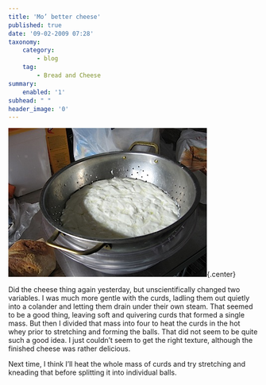```yaml
---
title: 'Mo’ better cheese'
published: true
date: '09-02-2009 07:28'
taxonomy:
    category:
        - blog
    tag:
        - Bread and Cheese
summary:
    enabled: '1'
subhead: " "
header_image: '0'
---
```


![Milk curds in a colander](curd.jpg){.center}

Did the cheese thing again yesterday, but unscientifically changed two variables. I was much more gentle with the curds, ladling them out quietly into a colander and letting them drain under their own steam. That seemed to be a good thing, leaving soft and quivering curds that formed a single mass. But then I divided that mass into four to heat the curds in the hot whey prior to stretching and forming the balls. That did not seem to be quite such a good idea. I just couldn’t seem to get the right texture, although the finished cheese was rather delicious.

Next time, I think I’ll heat the whole mass of curds and try stretching and kneading that before splitting it into individual balls.
